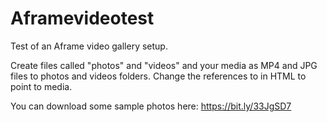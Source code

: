 # Aframevideotest
 Test of an Aframe video gallery setup.

 Create files called "photos" and "videos" and your media as MP4 and JPG files to photos and videos folders. Change the references to in HTML to point to media.

 You can download some sample photos here: https://bit.ly/33JgSD7
